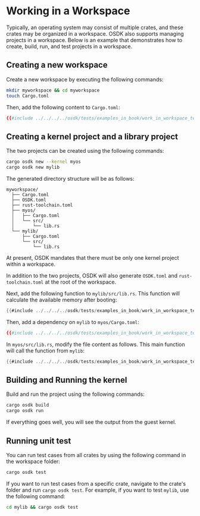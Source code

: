 # Working in a Workspace

Typically, an operating system may consist of multiple crates,
and these crates may be organized in a workspace.
OSDK also supports managing projects in a workspace.
Below is an example that demonstrates
how to create, build, run, and test projects in a workspace.

## Creating a new workspace

Create a new workspace by executing the following commands:

```bash
mkdir myworkspace && cd myworkspace
touch Cargo.toml
```

Then, add the following content to `Cargo.toml`:

```toml
{{#include ../../../../osdk/tests/examples_in_book/work_in_workspace_templates/Cargo.toml}}
```

## Creating a kernel project and a library project

The two projects can be created using the following commands:

```bash
cargo osdk new --kernel myos
cargo osdk new mylib
```

The generated directory structure will be as follows:

```text
myworkspace/
  ├── Cargo.toml
  ├── OSDK.toml
  ├── rust-toolchain.toml
  ├── myos/
  │   ├── Cargo.toml
  │   └── src/
  │       └── lib.rs
  └── mylib/
      ├── Cargo.toml
      └── src/
          └── lib.rs
```

At present, OSDK mandates that there must be only one kernel project
within a workspace.

In addition to the two projects,
OSDK will also generate `OSDK.toml` and `rust-toolchain.toml`
at the root of the workspace.

Next, add the following function to `mylib/src/lib.rs`.
This function will calculate the available memory
after booting:

```rust
{{#include ../../../../osdk/tests/examples_in_book/work_in_workspace_templates/mylib/src/lib.rs}}
```

Then, add a dependency on `mylib` to `myos/Cargo.toml`:

```toml
{{#include ../../../../osdk/tests/examples_in_book/work_in_workspace_templates/myos/Cargo.toml}}
```

In `myos/src/lib.rs`,
modify the file content as follows.
This main function will call the function from `mylib`:

```rust
{{#include ../../../../osdk/tests/examples_in_book/work_in_workspace_templates/myos/src/lib.rs}}
```

## Building and Running the kernel

Build and run the project using the following commands:

```bash
cargo osdk build
cargo osdk run
```

If everything goes well,
you will see the output from the guest kernel.

## Running unit test

You can run test cases from all crates
by using the following command in the workspace folder:

```bash
cargo osdk test
```

If you want to run test cases from a specific crate,
navigate to the crate's folder
and run `cargo osdk test`.
For example, if you want to test `mylib`,
use the following command:

```bash
cd mylib && cargo osdk test
```
